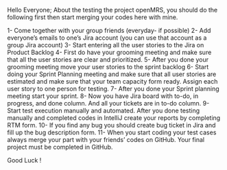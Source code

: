 

Hello Everyone; 
About the testing the project openMRS, you should do the following first
then start merging your codes here with mine. 

1-	Come together with your group friends (everyday- if possible)
2-	Add everyone’s emails to one’s Jira account (you can use that account as a group Jira account)
3-	Start entering all the user stories to the Jira on Product Backlog
4-	First do have your grooming meeting and make sure that all the user stories are clear and prioritized. 
5-	After you done your grooming meeting move your user stories to the sprint backlog
6-	Start doing your Sprint Planning meeting and make sure that all user stories are estimated and make sure that your team capacity form ready. Assign each user story to one person for testing.
7-	After you done your Sprint planning meeting start your sprint. 
8-	Now you have Jira board with to-do, in progress, and done column. And all your tickets are in to-do column. 
9-	Start test execution manually and automated. After you done testing manually and completed codes in IntelliJ create your reports by completing RTM form. 
10-	If you find any bug you should create bug ticket in Jira and fill up the bug description form. 
11-	When you start coding your test cases always merge your part with your friends’ codes on GitHub. Your final project must be completed in GitHub. 

Good Luck !

